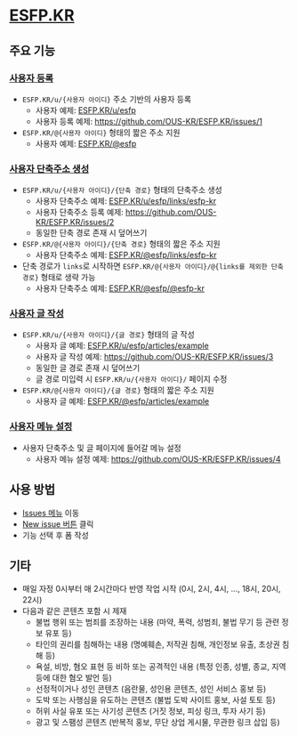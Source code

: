 # [ESFP.KR](https://esfp.kr)

## 주요 기능

### [사용자 등록](https://github.com/OUS-KR/ESFP.KR/issues/new?template=01-user-register-by-issue.yml)

- `ESFP.KR/u/{사용자 아이디}` 주소 기반의 사용자 등록
  - 사용자 예제: [ESFP.KR/u/esfp](https://esfp.kr/u/esfp)
  - 사용자 등록 예제: https://github.com/OUS-KR/ESFP.KR/issues/1
- `ESFP.KR/@{사용자 아이디}` 형태의 짧은 주소 지원
  - 사용자 예제: [ESFP.KR/@esfp](https://esfp.kr/@esfp)

### [사용자 단축주소 생성](https://github.com/OUS-KR/ESFP.KR/issues/new?template=02-user-short-url-register-by-issue.yml)

- `ESFP.KR/u/{사용자 아이디}/{단축 경로}` 형태의 단축주소 생성
  - 사용자 단축주소 예제: [ESFP.KR/u/esfp/links/esfp-kr](https://esfp.kr/u/esfp/links/esfp-kr)
  - 사용자 단축주소 등록 예제: https://github.com/OUS-KR/ESFP.KR/issues/2
  - 동일한 단축 경로 존재 시 덮어쓰기
- `ESFP.KR/@{사용자 아이디}/{단축 경로}` 형태의 짧은 주소 지원
  - 사용자 단축주소 예제: [ESFP.KR/@esfp/links/esfp-kr](https://esfp.kr/@esfp/links/esfp-kr)
- 단축 경로가 `links`로 시작하면 `ESFP.KR/@{사용자 아이디}/@{links를 제외한 단축 경로}` 형태로 생략 가능
  - 사용자 단축주소 예제: [ESFP.KR/@esfp/@esfp-kr](https://esfp.kr/@esfp/@esfp-kr)

### [사용자 글 작성](https://github.com/OUS-KR/ESFP.KR/issues/new?template=03-user-article-writing-by-issue.yml)

- `ESFP.KR/u/{사용자 아이디}/{글 경로}` 형태의 글 작성
  - 사용자 글 예제: [ESFP.KR/u/esfp/articles/example](https://esfp.kr/u/esfp/articles/example)
  - 사용자 글 작성 예제: https://github.com/OUS-KR/ESFP.KR/issues/3
  - 동일한 글 경로 존재 시 덮어쓰기
  - 글 경로 미입력 시 `ESFP.KR/u/{사용자 아이디}/` 페이지 수정
- `ESFP.KR/@{사용자 아이디}/{글 경로}` 형태의 짧은 주소 지원
  - 사용자 글 예제: [ESFP.KR/@esfp/articles/example](https://esfp.kr/@esfp/articles/example)
 
### [사용자 메뉴 설정](https://github.com/OUS-KR/ESFP.KR/issues/new?template=04-user-menu-setting-by-issue.yml)

- 사용자 단축주소 및 글 페이지에 들어갈 메뉴 설정
  - 사용자 메뉴 설정 예제: https://github.com/OUS-KR/ESFP.KR/issues/4

## 사용 방법

- [Issues 메뉴](https://github.com/OUS-KR/ESFP.KR/issues) 이동
- [New issue 버튼](https://github.com/OUS-KR/ESFP.KR/issues/new/choose) 클릭
- 기능 선택 후 폼 작성

## 기타

- 매일 자정 0시부터 매 2시간마다 반영 작업 시작 (0시, 2시, 4시, ..., 18시, 20시, 22시)
- 다음과 같은 콘텐츠 포함 시 제재
  - 불법 행위 또는 범죄를 조장하는 내용 (마약, 폭력, 성범죄, 불법 무기 등 관련 정보 유포 등)
  - 타인의 권리를 침해하는 내용 (명예훼손, 저작권 침해, 개인정보 유출, 초상권 침해 등)
  - 욕설, 비방, 혐오 표현 등 비하 또는 공격적인 내용 (특정 인종, 성별, 종교, 지역 등에 대한 혐오 발언 등)
  - 선정적이거나 성인 콘텐츠 (음란물, 성인용 콘텐츠, 성인 서비스 홍보 등)
  - 도박 또는 사행심을 유도하는 콘텐츠 (불법 도박 사이트 홍보, 사설 토토 등)
  - 허위 사실 유포 또는 사기성 콘텐츠 (거짓 정보, 피싱 링크, 투자 사기 등)
  - 광고 및 스팸성 콘텐츠 (반복적 홍보, 무단 상업 게시물, 무관한 링크 삽입 등)
